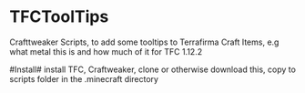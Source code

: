 # TFCToolTips
Crafttweaker Scripts, to add some tooltips to Terrafirma Craft Items, e.g what metal this is and how much of it 
for TFC 1.12.2

#Install#
install TFC, Craftweaker, clone or otherwise download this, copy to scripts folder in the .minecraft directory
